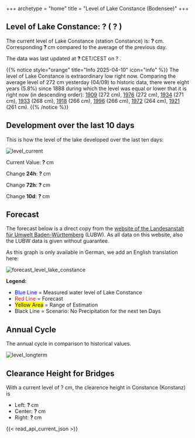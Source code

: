 +++
archetype = "home"
title = "Level of Lake Constance (Bodensee)"
+++

<h2>Level of Lake Constance: <span id=website_api_current_level_head> ? </span> (<span id=website_api_change_vs_yesterday_head> ? </span>) </h2>

The current level of Lake Constance (station Constance) is: <b><span id=website_api_current_level> ? </span></b> cm. Corresponding <b><span id=website_api_change_vs_yesterday> ? </span></b> cm compared to the average of the previous day.

The data was last updated at <b><span id=website_api_mostrecent_time> ? </span></b> CET/CEST on <span id=website_api_mostrecent_date> ? </span>.

{{% notice style="orange" title="Info 2025-04-10" icon="info" %}}
The level of Lake Constance is extraordinary low right now. Comparing the average level of 272 cm yesterday (04/09) to historic data, there were eight years (5.8%) since 1888 during which the level was equal or lower that it is right now (in descending order): [1909](https://www.pegel-konstanz.de/en/01_historische_daten/1900-1909/index.html#1909) (272 cm), [1976](https://www.pegel-konstanz.de/en/01_historische_daten/1970-1979/index.html#1976) (272 cm), [1934](https://www.pegel-konstanz.de/en/01_historische_daten/1930-1939/index.html#1934) (271 cm), [1933](https://www.pegel-konstanz.de/en/01_historische_daten/1930-1939/index.html#1933) (268 cm), [1918](https://www.pegel-konstanz.de/en/01_historische_daten/1910-1919/index.html#1918) (266 cm), [1996](https://www.pegel-konstanz.de/en/01_historische_daten/1990-1999/index.html#1996) (266 cm), [1972](https://www.pegel-konstanz.de/en/01_historische_daten/1970-1979/index.html#1972) (264 cm), [1921](https://www.pegel-konstanz.de/en/01_historische_daten/1920-1929/index.html#1921) (261 cm).
{{% /notice %}}

## Development over the last 10 days

This is how the level of the lake developed over the last ten days:

![level_current](https://pegel-konstanz-for-website.s3.eu-central-1.amazonaws.com/graph/current/en/current_EN.png)

Current Value: <b><span id=website_api_current_level_d1> ? </span></b> cm

Change **24h**: <b><span id=website_api_change_24h> ? </span></b> cm

Change **72h**: <b><span id=website_api_change_72h> ? </span></b> cm

Change **10d**: <b><span id=website_api_change_10d> ? </span></b> cm

## Forecast

The forecast below is a direct copy from the [website of the Landesanstalt für Umwelt Baden-Württemberg](https://www.hvz.baden-wuerttemberg.de/pegel.html?id=00007) (LUBW). As all data on this website, also the LUBW data is given without guarantee.

As this graph is only available in German, we add an English translation here:

![forecast_level_lake_constance](https://www.hvz.baden-wuerttemberg.de/gifs/00007-2001.GIF)

**Legend:**
* <span style="color:blue">Blue Line </span> = Measured water level of Lake Constance
* <span style="color:red">Red Line</span> = Forecast
* <span style="background-color: #FFFF00">Yellow Area</span> = Range of Estimation
* Black Line = Scenario: No Precipitation for the next ten Days

## Annual Cycle

The annual cycle in comparison to historical values.

![level_longterm](https://pegel-konstanz-for-website.s3.eu-central-1.amazonaws.com/graph/longterm/en/longterm_EN.png)

## Clearance Height for Bridges

With a current level of <span id=website_api_current_level_bridge> ? </span> cm, the clearence height in Constance (Konstanz) is

<ul>
  <li>Left: <b><span id=website_api_bridge_kn_left> ? </span></b> cm</li>
  <li>Center: <b><span id=website_api_bridge_kn_center> ? </span></b> cm</li>
  <li>Right: <b><span id=website_api_bridge_kn_right> ? </span></b> cm</li>
</ul>


{{< read_api_current_json >}} 